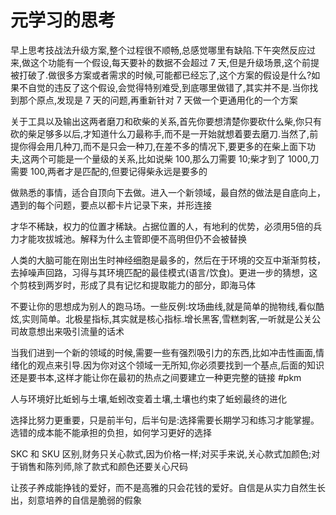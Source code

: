 # 元学习的思考

早上思考技战法升级方案,整个过程很不顺畅,总感觉哪里有缺陷.下午突然反应过来,做这个功能有一个假设,每天要补的数据不会超过 7 天,但是升级场景,这个前提被打破了.做很多方案或者需求的时候,可能都已经忘了,这个方案的假设是什么?如果不自觉的违反了这个假设,会觉得特别难受,到底哪里做错了,其实并不是.当你找到那个原点,发现是 7 天的问题,再重新针对 7 天做一个更通用化的一个方案

关于工具以及输出这两者磨刀和砍柴的关系,首先你要想清楚你要砍什么柴,你只有砍的柴足够多以后,才知道什么刀最称手,而不是一开始就想着要去磨刀.当然了,前提你得会用几种刀,而不是只会一种刀,在差不多的情况下,要更多的在柴上面下功夫,这两个可能是一个量级的关系,比如说柴 100,那么刀需要 10;柴才到了 1000,刀需要 100,两者才是匹配的,但要记得柴永远是要多的

做熟悉的事情，适合自顶向下去做。进入一个新领域，最自然的做法是自底向上，遇到的每个问题，要点以都卡片记录下来，并形连接

才华不稀缺，权力的位置才稀缺。占据位置的人，有地利的优势，必须用5倍的兵力才能攻拔城池。解释为什么主管即便不高明但仍不会被替换

人类的大脑可能在刚出生时神经细胞是最多的，然后在于环境的交互中渐渐剪枝，去掉噪声回路，习得与其环境匹配的最佳模式(语言/饮食)。更进一步的猜想，这个剪枝到两岁时，形成了具有记忆和提取能力的部分，即海马体

不要让你的思想成为别人的跑马场。一些反例:坟场曲线,就是简单的抛物线,看似酷炫,实则简单。北极星指标,其实就是核心指标.增长黑客,雪糕刺客,一听就是公关公司故意想出来吸引流量的话术

当我们进到一个新的领域的时候,需要一些有强烈吸引力的东西,比如冲击性画面,情绪化的观点来引导.因为你对这个领域一无所知,你必须要找到一个基点,后面的知识还是要书本,这样才能让你在最初的热点之间要建立一种更完整的链接 #pkm

人与环境好比蚯蚓与土壤,蚯蚓改变着土壤,土壤也约束了蚯蚓最终的进化

选择比努力更重要，只是前半句，后半句是:选择需要长期学习和练习才能掌握。选错的成本能不能承担的负担，如何学习更好的选择

SKC 和 SKU 区别,财务只关心款式,因为价格一样;对买手来说,关心款式加颜色;对于销售和陈列师,除了款式和颜色还要关心尺码

让孩子养成能挣钱的爱好，而不是高雅的只会花钱的爱好。自信是从实力自然生长出，刻意培养的自信是脆弱的假象

